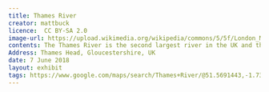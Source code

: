 ```yaml
---
title: Thames River
creator: mattbuck
licence:  CC BY-SA 2.0
image-url: https://upload.wikimedia.org/wikipedia/commons/5/5f/London_MMB_P4_River_Thames.jpg
contents: The Thames River is the second largest river in the UK and the longest river in the England.In "Harry Potter and the Order of the Phoenix", Harry and the members of the Order of the Phoenix are transferred together from his aunt's house to Sirius' house. During the transfer, they rode flying broomsticks, flew over the Thames River, and overlooked many of London's landmarks.The Thames River is located in the southwest of England. It is steeped in history and known as the "Mother River" of England. Many of London's most famous sights are located on both sides of the Thames, such as Big Ben and the London Eye.
Address: Thames Head, Gloucestershire, UK
date: 7 June 2018
layout: exhibit
tags: https://www.google.com/maps/search/Thames+River/@51.5691443,-1.7302723,8z/data=!3m1!4b1!4m5!2m4!5m3!5m2!4m1!1i2
---
```

